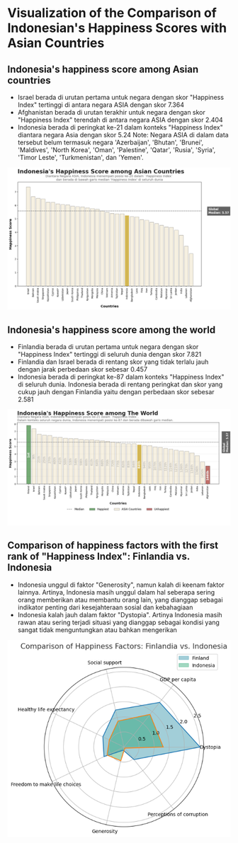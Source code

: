 # Visualization of the Comparison of Indonesian's Happiness Scores with Asian Countries

## Indonesia's happiness score among Asian countries
- Israel berada di urutan pertama untuk negara dengan skor "Happiness Index" tertinggi di antara negara ASIA dengan skor 7.364
- Afghanistan berada di urutan terakhir untuk negara dengan skor "Happiness Index" terendah di antara negara ASIA dengan skor 2.404
- Indonesia berada di peringkat ke-21 dalam konteks "Happiness Index" diantara negara Asia dengan skor 5.24
Note: Negara ASIA di dalam data tersebut belum termasuk negara 'Azerbaijan', 'Bhutan', 'Brunei', 'Maldives', 'North Korea', 'Oman', 'Palestine', 'Qatar', 'Rusia', 'Syria', 'Timor Leste', 'Turkmenistan', dan 'Yemen'.
<img src="https://github.com/ajenggtrd/Data-Mining/blob/main/download%20(7).png">

## Indonesia's happiness score among the world
- Finlandia berada di urutan pertama untuk negara dengan skor "Happiness Index" tertinggi di seluruh dunia dengan skor 7.821
- Finlandia dan Israel berada di rentang skor yang tidak terlalu jauh dengan jarak perbedaan skor sebesar 0.457
- Indonesia berada di peringkat ke-87 dalam konteks "Happiness Index" di seluruh dunia. Indonesia berada di rentang peringkat dan skor yang cukup jauh dengan Finlandia yaitu dengan perbedaan skor sebesar 2.581
<img src="https://github.com/ajenggtrd/Data-Mining/blob/main/download%20(6).png">

## Comparison of happiness factors with the first rank of "Happiness Index": Finlandia vs. Indonesia
- Indonesia unggul di faktor "Generosity", namun kalah di keenam faktor lainnya. Artinya, Indonesia masih unggul dalam hal seberapa sering orang memberikan atau membantu orang lain, yang dianggap sebagai indikator penting dari kesejahteraan sosial dan kebahagiaan
- Indonesia kalah jauh dalam faktor "Dystopia". Artinya Indonesia masih rawan atau sering terjadi situasi yang dianggap sebagai kondisi yang sangat tidak menguntungkan atau bahkan mengerikan
<img src="https://github.com/ajenggtrd/Data-Mining/blob/main/download%20(3).png">
